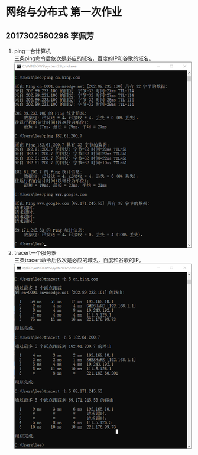 # 网络与分布式 第一次作业
## 2017302580298 李佩芳

1. ping一台计算机  
三条ping命令后依次是必应的域名，百度的IP和谷歌的域名。
![ping](./ping.png)
2. tracert一个服务器  
三条tracert命令后依次是必应的域名，百度和谷歌的IP。
![tracert](./tracert.png)